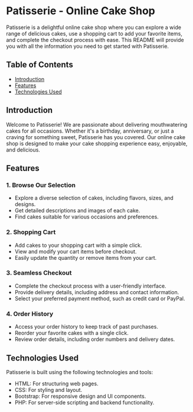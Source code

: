 # Patisserie - Online Cake Shop

Patisserie is a delightful online cake shop where you can explore a wide range of delicious cakes, use a shopping cart to add your favorite items, and complete the checkout process with ease. This README will provide you with all the information you need to get started with Patisserie.

## Table of Contents

- [Introduction](#introduction)
- [Features](#features)
- [Technologies Used](#technologies-used)

## Introduction

Welcome to Patisserie! We are passionate about delivering mouthwatering cakes for all occasions. Whether it's a birthday, anniversary, or just a craving for something sweet, Patisserie has you covered. Our online cake shop is designed to make your cake shopping experience easy, enjoyable, and delicious.

## Features

### 1. Browse Our Selection

- Explore a diverse selection of cakes, including flavors, sizes, and designs.
- Get detailed descriptions and images of each cake.
- Find cakes suitable for various occasions and preferences.

### 2. Shopping Cart

- Add cakes to your shopping cart with a simple click.
- View and modify your cart items before checkout.
- Easily update the quantity or remove items from your cart.

### 3. Seamless Checkout

- Complete the checkout process with a user-friendly interface.
- Provide delivery details, including address and contact information.
- Select your preferred payment method, such as credit card or PayPal.

### 4. Order History

- Access your order history to keep track of past purchases.
- Reorder your favorite cakes with a single click.
- Review order details, including order numbers and delivery dates.

## Technologies Used

Patisserie is built using the following technologies and tools:

- HTML: For structuring web pages.
- CSS: For styling and layout.
- Bootstrap: For responsive design and UI components.
- PHP: For server-side scripting and backend functionality.
